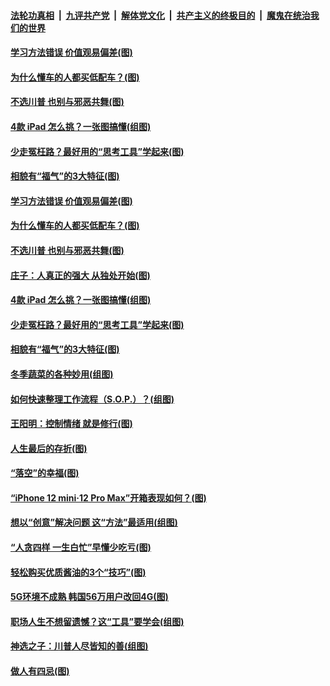 

####  [法轮功真相](../../../../basic/blob/master/README.md?t=11180531) &nbsp;|&nbsp; [九评共产党](../../../../9ping.md/blob/master/README.md?t=11180531) &nbsp;|&nbsp; [解体党文化](../../../../jtdwh.md/blob/master/README.md?t=11180531)  &nbsp;|&nbsp; [共产主义的终极目的](../../../../gczydzjmd.md/blob/master/README.md?t=11180531) &nbsp;|&nbsp; [魔鬼在统治我们的世界](../../../../mgztzwmdsj.md/blob/master/README.md?t=11180531) 

#### [学习方法错误 价值观易偏差(图)](../pages/p8/952854.md?t=11180531) 

#### [为什么懂车的人都买低配车？(图)](../pages/p8/952841.md?t=11180531) 

#### [不选川普 也别与邪恶共舞(图)](../pages/p8/952814.md?t=11180531) 

#### [4款 iPad 怎么挑？一张图搞懂(组图)](../pages/p8/952739.md?t=11180531) 

#### [少走冤枉路？最好用的“思考工具”学起来(图)](../pages/p8/952738.md?t=11180531) 

#### [相貌有“福气”的3大特征(图)](../pages/p8/952664.md?t=11180531) 

#### [学习方法错误 价值观易偏差(图)](../pages/p8/952854.md?t=11180531) 

#### [为什么懂车的人都买低配车？(图)](../pages/p8/952841.md?t=11180531) 

#### [不选川普 也别与邪恶共舞(图)](../pages/p8/952814.md?t=11180531) 

#### [庄子：人真正的强大 从独处开始(图)](../pages/p8/952355.md?t=11180531) 

#### [4款 iPad 怎么挑？一张图搞懂(组图)](../pages/p8/952739.md?t=11180531) 

#### [少走冤枉路？最好用的“思考工具”学起来(图)](../pages/p8/952738.md?t=11180531) 

#### [相貌有“福气”的3大特征(图)](../pages/p8/952664.md?t=11180531) 

#### [冬季蔬菜的各种妙用(组图)](../pages/p8/952521.md?t=11180531) 

#### [如何快速整理工作流程（S.O.P.）？(组图)](../pages/p8/952649.md?t=11180531) 

#### [王阳明：控制情绪 就是修行(图)](../pages/p8/952093.md?t=11180531) 

#### [人生最后的存折(图)](../pages/p8/952362.md?t=11180531) 

#### [“落空”的幸福(图)](../pages/p8/952566.md?t=11180531) 

#### [“iPhone 12 mini‧12 Pro Max”开箱表现如何？(图)](../pages/p8/952558.md?t=11180531) 

#### [想以“创意”解决问题 这“方法”最适用(组图)](../pages/p8/951660.md?t=11180531) 

#### [“人贪四样 一生白忙”早懂少吃亏(图)](../pages/p8/952525.md?t=11180531) 

#### [轻松购买优质酱油的3个“技巧”(图)](../pages/p8/952086.md?t=11180531) 

#### [5G环境不成熟 韩国56万用户改回4G(图)](../pages/p8/952433.md?t=11180531) 

#### [职场人生不想留遗憾？这“工具”要学会(组图)](../pages/p8/952420.md?t=11180531) 

#### [神选之子：川普人尽皆知的善(组图)](../pages/p8/952384.md?t=11180531) 

#### [做人有四忌(图)](../pages/p8/952108.md?t=11180531) 

